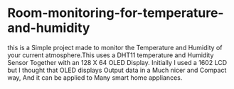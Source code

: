 # Room-monitoring-for-temperature-and-humidity
this is a Simple project made to monitor the Temperature and Humidity of your current atmosphere.This uses  a DHT11 temperature and Humidity Sensor Together with an 128 X 64 OLED Display. Initially I used a 1602 LCD but I thought that OLED displays Output data in a Much nicer and Compact way, And it can be applied to Many smart home appliances. 
